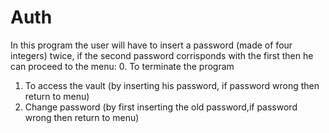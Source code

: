 # Auth

In this program the user will have to insert a password (made of four integers) twice, if the second
password corrisponds with the first then he can proceed to the menu:
0. To terminate the program
1. To access the vault (by inserting his password, if password wrong then return to menu)
2. Change password (by first inserting the old password,if password wrong then return to menu)
